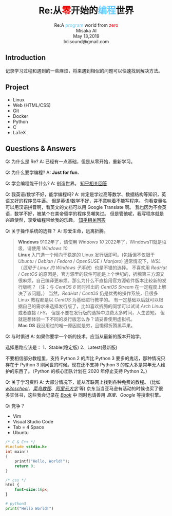 # <center>Re:从<span style="color:#ee0000;">零</span>开始的<span style="color:#66ccff;">编程</span>世界</center>

<center>Re:A <span style="color:#66ccff;">program</span> world from <span style="color:#ee0000;">zero</span></center>
<center>Misaka AI</center>
<center>May 13,2019</center>
<center>lolisound@gmail.com</center>

## Introduction

记录学习过程和遇到的一些麻烦，将来遇到相似的问题可以快速找到解决方法。

## Project

- Linux
- Web (HTML/CSS)
- Git
- Docker
- Python
- C
- LaTeX

## Questions & Answers

Q: 为什么是 Re?
A: 已经有一点基础，但是从零开始，重新学习。

Q: 为什么要学编程?
A: **Just for fun.**

Q: 学会编程能干什么?
A: 创造世界。
[知乎相关回答](https://www.zhihu.com/question/30257163)

Q: 我英语/数学不好，能学编程吗?
A: 肯定是学过高等数学、数据结构等知识，英语又好的程序员牛逼。
但是英语/数学不好，并不意味着不能写程序。
你看变量名可以用汉语拼音啊，看英文的文档可以用 Google Translate 啊。
我也因为不会英语，数学不好，被某个在美帝留学的程序员嘲笑过。
但是管他呢，我写程序就是兴趣使然，享受编程带给我的乐趣。
[知乎相关回答](https://www.zhihu.com/question/27947339)

Q: 关于操作系统的选择？
A: 珍爱生命，远离折腾。
> **Windows**
9102年了，请使用 *Windows 10*
2022年了，Windows11就是垃圾，请使用 *Windows 10*
\
**Linux**
入门选一个倾向于稳定的 Linux 发行版即可。(包括但不仅限于 *Ubuntu* / *Debian* / *Fedora* / *OpenSUSE* / *Manjaro*)
通常情况下，*WSL*（*适用于 Linux 的 Windows 子系统*）也是不错的选择。
不喜欢用 *RedHat* / *CentOS* 的原因是，官方源里的软件可能是上个世纪的，折腾第三方源又很麻烦，自己编译更麻烦。那么为什么不直接用官方源软件版本比较新的发行版呢？（注：与 *CentOS 8* 同时推出的 *CentOS Stream* 在一定程度上解决了该问题。）
当然，*RedHat* / *CentOS* 仍是优秀的操作系统，且很多 Linux 教程都是以 *CentOS* 为基础进行教学的。
有一定基础以后就可以根据自己的需求来选择发行版了，比如喜欢折腾的同学可以试试 *Arch Linux* 或者直接 *LFS*。
但是不要在发行版的选择中浪费太多时间，人生苦短。
但就是想体验一下不同的发行版怎么办？请妥善使用虚拟机。
\
**Mac OS**
我没用过的唯一原因就是穷，且懒得折腾黑苹果。

Q: 与时俱进
A: 如果你要学一个新的技术，应当从最新的版本开始学。

选择思路应该是：
1、Stable(稳定版)
2、Latest(最新版)

不要相信部分教程里，支持 Python 2 的库比 Python 3 要多的鬼话，那种情况只存在于 Python 3 刚问世的时候。现在还不支持 Python 3 的库大多是常年无人维护的东西了。（Python 的核心团队计划在 2020 年停止支持 Python 2。）

Q: 关于学习资料
A: 大部分情况下，能从互联网上找到各种免费的教程。 (比如 [*w3cschool*](https://www.w3school.com.cn/)、[*菜鸟教程*](https://www.runoob.com/)、[*阿里云大学*](https://edu.aliyun.com) 等)
京东当当亚马逊有活动的时候也买了很多实体书，这些我会记录在 [*Book*](./Book.md) 中
同时也请善用 *百度*、*Google* 等搜索引擎。

Q: 党争？

- Vim
- Visual Studio Code
- Tab = 4 Space
- Ubuntu

```c
/* C & C++ */
#include <stdio.h>
int main()
{
    printf("Hello, World!");
    return 0;
}
```

```css
/* css */
html {
    font-size:16px;
}
```

```python
# python3
print("Hello World!")
```
